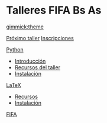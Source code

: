 # Talleres FIFA Bs As

[gimmick:theme](readable)

[Próximo taller](index.md)
[Inscripciones](inscripcion.md)

[Python]()

  * [Introducción](python/intro.md)
  * [Recursos del taller](python/taller.md)
  * [Instalación](python/install.md)

[LaTeX]()

  * [Recursos](latex.md)
  * [Instalación](install_latex.md)

[FIFA](about.md)
